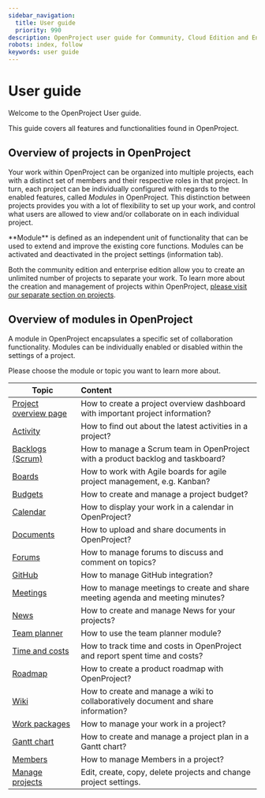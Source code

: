 ```yaml
---
sidebar_navigation:
  title: User guide
  priority: 990
description: OpenProject user guide for Community, Cloud Edition and Enterprise Edition.
robots: index, follow
keywords: user guide
---
```

# User guide

Welcome to the OpenProject User guide.

This guide covers all features and functionalities found in OpenProject. 



## Overview of projects in OpenProject

Your work within OpenProject can be organized into multiple projects, each with a distinct set of members and their respective roles in that project.  In turn, each project can be individually configured with regards to the enabled features, called *Modules* in OpenProject. This distinction between projects provides you with a lot of flexibility to set up your work, and control what users are allowed to view and/or collaborate on in each individual project.

<div class="glossary">
**Module** is defined as an independent unit of functionality that can be used to extend and improve the existing core functions. Modules can be activated and deactivated in the project settings (information tab).
</div>


Both the community edition and enterprise edition allow you to create an unlimited number of projects to separate your work. To learn more about the creation and management of projects within OpenProject, [please visit our separate section on projects](projects/).

## Overview of modules in OpenProject

A module in OpenProject encapsulates a specific set of collaboration functionality. Modules can be individually enabled or disabled within the settings of a project.

Please choose the module or topic you want to learn more about.

| Topic                                                        | Content                                                      |
| ------------------------------------------------------------ | :----------------------------------------------------------- |
| [Project overview page](project-overview)                    | How to create a project overview dashboard with important project information? |
| [Activity](activity)                                         | How to find out about the latest activities in a project?    |
| [Backlogs (Scrum)](backlogs-scrum)                           | How to manage a Scrum team in OpenProject with a product backlog and taskboard? |
| [Boards](agile-boards)                                       | How to work with Agile boards for agile project management, e.g. Kanban? |
| [Budgets](budgets)                                           | How to create and manage a project budget?                   |
| [Calendar](calendar)                                         | How to display your work in a calendar in OpenProject?       |
| [Documents](documents)                                       | How to upload and share documents in OpenProject?            |
| [Forums](forums)                                             | How to manage forums to discuss and comment on topics?       |
| [GitHub](../system-admin-guide/integrations/github-integration/) | How to manage GitHub integration?                            |
| [Meetings](meetings)                                         | How to manage meetings to create and share meeting agenda and meeting minutes? |
| [News](news)                                                 | How to create and manage News for your projects?             |
| [Team planner](team-planner)                                 | How to use the team planner module?                          |
| [Time and costs](time-and-costs)                             | How to track time and costs in OpenProject and report spent time and costs? |
| [Roadmap](roadmap)                                           | How to create a product roadmap with OpenProject?            |
| [Wiki](wiki)                                                 | How to create and manage a wiki to collaboratively document and share information? |
| [Work packages](work-packages)                               | How to manage your work in a project?                        |
| [Gantt chart](gantt-chart)                                   | How to create and manage a project plan in a Gantt chart?    |
| [Members](members/)                                          | How to manage Members in a project?                          |
| [Manage projects](projects)                                  | Edit, create, copy, delete projects and change project settings. |
